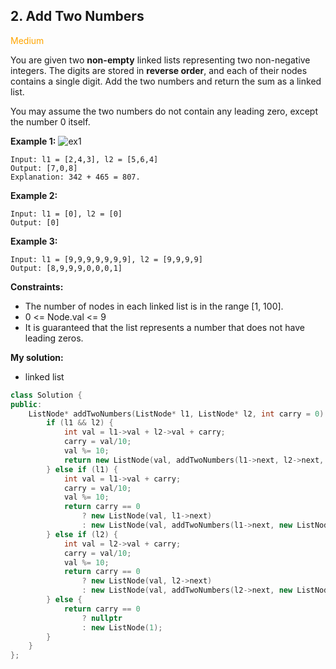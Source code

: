 ## 2. Add Two Numbers
<span style="color:orange">Medium</span>

You are given two **non-empty** linked lists representing two non-negative integers. The digits are stored in **reverse order**, and each of their nodes contains a single digit. Add the two numbers and return the sum as a linked list.

You may assume the two numbers do not contain any leading zero, except the number 0 itself.

**Example 1:**
![ex1](https://assets.leetcode.com/uploads/2020/10/02/addtwonumber1.jpg)
```
Input: l1 = [2,4,3], l2 = [5,6,4]
Output: [7,0,8]
Explanation: 342 + 465 = 807.
```
**Example 2:**
```
Input: l1 = [0], l2 = [0]
Output: [0]
```
**Example 3:**
```
Input: l1 = [9,9,9,9,9,9,9], l2 = [9,9,9,9]
Output: [8,9,9,9,0,0,0,1]
 ```

**Constraints:**

+ The number of nodes in each linked list is in the range [1, 100].
+ 0 <= Node.val <= 9
+ It is guaranteed that the list represents a number that does not have leading zeros.

**My solution:**
+ linked list
```cpp
class Solution {
public:
    ListNode* addTwoNumbers(ListNode* l1, ListNode* l2, int carry = 0) {
        if (l1 && l2) {
            int val = l1->val + l2->val + carry;
            carry = val/10;
            val %= 10;
            return new ListNode(val, addTwoNumbers(l1->next, l2->next, carry));
        } else if (l1) {
            int val = l1->val + carry;
            carry = val/10;
            val %= 10;
            return carry == 0 
                ? new ListNode(val, l1->next)
                : new ListNode(val, addTwoNumbers(l1->next, new ListNode(0), carry));
        } else if (l2) {
            int val = l2->val + carry;
            carry = val/10;
            val %= 10;
            return carry == 0 
                ? new ListNode(val, l2->next)
                : new ListNode(val, addTwoNumbers(l2->next, new ListNode(0), carry));
        } else {
            return carry == 0
                ? nullptr
                : new ListNode(1);
        }
    }
};
```